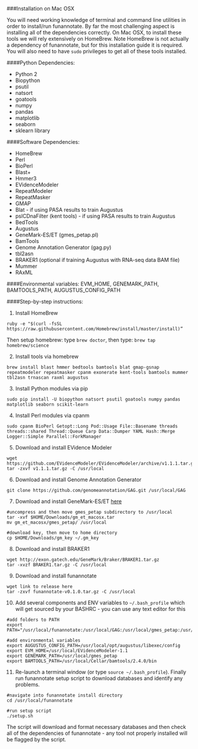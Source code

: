 ###Installation on Mac OSX

You will need working knowledge of terminal and command line utilities in order to install/run funannotate.  By far the most challenging aspect is installing all of the dependencies correctly.  On Mac OSX, to install these tools we will rely extensively on HomeBrew.  Note HomeBrew is not actually a dependency of funannotate, but for this installation guide it is required.  You will also need to have `sudo` privileges to get all of these tools installed.

####Python Dependencies:
* Python 2
* Biopython
* psutil
* natsort
* goatools
* numpy
* pandas
* matplotlib
* seaborn
* sklearn library

####Software Dependencies:
* HomeBrew
* Perl
* BioPerl
* Blast+
* Hmmer3
* EVidenceModeler
* RepeatModeler
* RepeatMasker
* GMAP
* Blat - if using PASA results to train Augustus
* pslCDnaFilter (kent tools) - if using PASA results to train Augustus
* BedTools
* Augustus
* GeneMark-ES/ET (gmes_petap.pl)
* BamTools
* Genome Annotation Generator (gag.py)
* tbl2asn
* BRAKER1 (optional if training Augustus with RNA-seq data BAM file)
* Mummer
* RAxML

####Environmental variables:
EVM_HOME, GENEMARK_PATH, BAMTOOLS_PATH, AUGUSTUS_CONFIG_PATH

####Step-by-step instructions:

1) Install HomeBrew
```
ruby -e "$(curl -fsSL https://raw.githubusercontent.com/Homebrew/install/master/install)”
```
Then setup homebrew: type `brew doctor`, then type: `brew tap homebrew/science`

2) Install tools via homebrew
```
brew install blast hmmer bedtools bamtools blat gmap-gsnap repeatmodeler repeatmasker cpanm exonerate kent-tools bamtools mummer tbl2asn trnascan raxml augustus
```

3) Install Python modules via pip
```
sudo pip install -U biopython natsort psutil goatools numpy pandas matplotlib seaborn scikit-learn
```

4) Install Perl modules via cpanm
```
sudo cpanm BioPerl Getopt::Long Pod::Usage File::Basename threads threads::shared Thread::Queue Carp Data::Dumper YAML Hash::Merge Logger::Simple Parallel::ForkManager
```

5) Download and install EVidence Modeler
```
wget https://github.com/EVidenceModeler/EVidenceModeler/archive/v1.1.1.tar.gz
tar -zxvf v1.1.1.tar.gz -C /usr/local
```

6) Download and install Genome Annotation Generator
```
git clone https://github.com/genomeannotation/GAG.git /usr/local/GAG
```

7) Download and install GeneMark-ES/ET [here](http://exon.gatech.edu/GeneMark/license_download.cgi)
```
#uncompress and then move gmes_petap subdirectory to /usr/local
tar -xvf $HOME/Downloads/gm_et_macosx.tar
mv gm_et_macosx/gmes_petap/ /usr/local

#download key, then move to home directory
cp $HOME/Downloads/gm_key ~/.gm_key
```

8) Download and install BRAKER1
```
wget http://exon.gatech.edu/GeneMark/Braker/BRAKER1.tar.gz
tar -xvzf BRAKER1.tar.gz -C /usr/local
```

9) Download and install funannotate
```
wget link to release here
tar -zxvf funannotate-v0.1.0.tar.gz -C /usr/local
```

10) Add several components and ENV variables to `~/.bash_profile` which will get sourced by your BASHRC - you can use any text editor for this
```
#add folders to PATH
export PATH="/usr/local/funannotate:/usr/local/GAG:/usr/local/gmes_petap:/usr/local/BRAKER1:$PATH"

#add environmental variables
export AUGUSTUS_CONFIG_PATH=/usr/local/opt/augustus/libexec/config
export EVM_HOME=/usr/local/EVidenceModeler-1.1
export GENEMARK_PATH=/usr/local/gmes_petap
export BAMTOOLS_PATH=/usr/local/Cellar/bamtools/2.4.0/bin
```

11) Re-launch a terminal window (or type `source ~/.bash_profile`). Finally run funannotate setup script to download databases and identify any problems.
```
#navigate into funannotate install directory
cd /usr/local/funannotate

#run setup script
./setup.sh
```
The script will download and format necessary databases and then check all of the dependencies of funannotate - any tool not properly installed will be flagged by the script.

